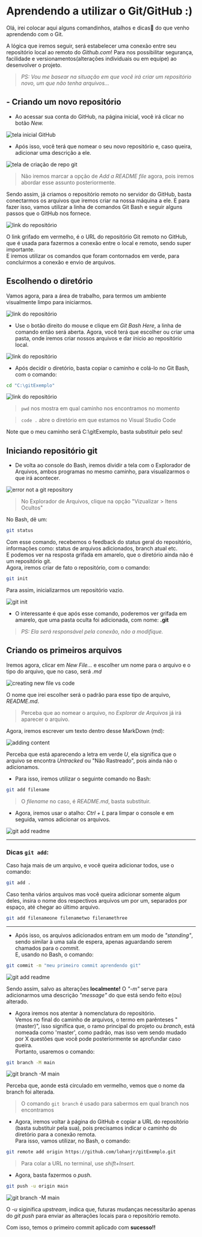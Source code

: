 # Aprendendo a utilizar o Git/GitHub :)

Olá, irei colocar aqui alguns comandinhos, atalhos e dicas🤩 do que venho aprendendo com o Git.

A lógica que iremos seguir, será estabelecer uma conexão entre seu repositório local ao remoto do _Github.com_! Para nos possibilitar segurança, facilidade e versionamentos(alterações individuais ou em equipe) ao desenvolver o projeto.

> _PS: Vou me basear na situação em que você irá criar um repositório novo, um que não tenha arquivos..._

## - Criando um novo repositório

* Ao acessar sua conta do GitHub, na página inicial, você irá clicar no botão _New._

![tela inicial GitHub](imgs/gitHubHomePage.png)

* Após isso, você terá que nomear o seu novo repositório e, caso queira, adicionar uma descrição a ele.

![tela de criação de repo git](imgs/repositorioGitExemplo.png)

> Não iremos marcar a opção de _Add a README file_ agora, pois iremos abordar esse assunto posteriormente.

Sendo assim, já criamos o repositório remoto no servidor do GitHub, basta conectarmos os arquivos que iremos criar na nossa máquina a ele. E para fazer isso, vamos utilizar a linha de comandos Git Bash e seguir alguns passos que o GitHub nos fornece.

![link do repositório](imgs/RemotePartGrifado.png)

O link grifado em vermelho, é o URL do repositório Git remoto no GitHub, que é usada para fazermos a conexão entre o local e remoto, sendo super importante.</br>
E iremos utilizar os comandos que foram contornados em verde, para concluirmos a conexão e envio de arquivos.

## Escolhendo o diretório

Vamos agora, para a área de trabalho, para termos um ambiente visualmente limpo para iniciarmos.

![link do repositório](imgs/openingGitBashCommandLine.png)

* Use o botão direito do mouse e clique em _Git Bash Here_, a linha de comando então será aberta. Agora, você terá que escolher ou criar uma pasta, onde iremos criar nossos arquivos e dar ínicio ao repositório local.

![link do repositório](imgs/fileManagerPath.png)

* Após decidir o diretório, basta copiar o caminho e colá-lo no Git Bash, com o comando:
```bash
cd "C:\gitExemplo"
```

![link do repositório](imgs/changingDirectoryBash.png)

> `pwd` nos mostra em qual caminho nos encontramos no momento

> `code .` abre o diretório em que estamos no Visual Studio Code

Note que o meu caminho será C:\gitExemplo, basta substituir pelo seu!

## Iniciando repositório git

* De volta ao console do Bash, iremos dividir a tela com o Explorador de Arquivos, ambos programas no mesmo caminho, para visualizarmos o que irá acontecer. 

![error not a git repository](imgs/errorNotAgitRepository.png)

> No Explorador de Arquivos, clique na opção "Vizualizar > Itens Ocultos"

No Bash, dê um:

```bash
git status
```

Com esse comando, recebemos o feedback do status geral do repositório, informações como: status de arquivos adicionados, branch atual etc.</br>E podemos ver na resposta grifada em amarelo, que o diretório ainda não é um repositório git.</br>Agora, iremos criar de fato o repositório, com o comando:

```bash
git init
```

Para assim, inicializarmos um repositório vazio.

![git init](imgs/gitInit.png)

* O interessante é que após esse comando, poderemos ver grifada em amarelo, que uma pasta oculta foi adicionada, com nome: <b>.git</b>
> _PS: Ela será responsável pela conexão, não a modifique._

## Criando os primeiros arquivos

Iremos agora, clicar em _New File..._ e escolher um nome para o arquivo e o tipo do arquivo, que no caso, será _.md_ 

![creating new file vs code](imgs/givingAnameToTheNewFile.png)

O nome que irei escolher será o padrão para esse tipo de arquivo, _README.md_.

> Perceba que ao nomear o arquivo, no _Explorar de Arquivos_ já irá aparecer o arquivo. 

Agora, iremos escrever um texto dentro desse MarkDown (md):

![adding content](imgs/addingFirstContentToTheFile.png)

Perceba que está aparecendo a letra em verde _U_, ela significa que o arquivo se encontra _Untracked_ ou "Não Rastreado", pois ainda não o adicionamos.

* Para isso, iremos utilizar o seguinte comando no Bash: 

```bash
git add filename
```

> O _filename_ no caso, é _README.md_, basta substituir.

* Agora, iremos usar o atalho: _Ctrl + L_ para limpar o console e em seguida, vamos adicionar os arquivos.

![git add readme](imgs/gitAddReadme.png)

---
### Dicas `git add`:

Caso haja mais de um arquivo, e você queira adicionar todos, use o comando:

```bash
git add .
```

Caso tenha vários arquivos mas você queira adicionar somente algum deles, insira o nome dos respectivos arquivos um por um, separados por espaço, até chegar ao último arquivo.

```bash
git add filenameone filenametwo filenamethree
```

---

* Após isso, os arquivos adicionados entram em um modo de _"standing"_, sendo similar à uma sala de espera, apenas aguardando serem chamados para o _commit_.</br>E, usando no Bash, o comando:

```bash
git commit -m "meu primeiro commit aprendendo git" 
```

![git add readme](imgs/gitCommit.png)

Sendo assim, salvo as alterações <b>localmente!</b> O _"-m"_ serve para adicionarmos uma descrição _"message"_ do que está sendo feito e(ou) alterado.

* Agora iremos nos atentar à nomenclatura do repositório.</br>Vemos no final do caminho de arquivos, o termo em parênteses "(master)", isso significa que, o ramo principal do projeto ou _branch_, está nomeada como 'master', como padrão, mas isso vem sendo mudado por X questões que você pode posteriormente se aprofundar caso queira.</br>Portanto, usaremos o comando:
 
```bash
git branch -M main
```

![git branch -M main](imgs/gitBranch-Mmain.png)

Perceba que, aonde está circulado em vermelho, vemos que o nome da branch foi alterada.

> O comando `git branch` é usado para sabermos em qual branch nos encontramos

* Agora, iremos voltar à página do GitHub e copiar a URL do repositório (basta substituir pela sua), pois precisamos indicar o caminho do diretório para a conexão remota.</br>Para isso, vamos utilizar, no Bash, o comando:

```bash
git remote add origin https://github.com/lohanjr/gitExemplo.git
```

> Para colar a URL no terminal, use _shift+Insert._

* Agora, basta fazermos o _push_.

```bash
git push -u origin main
```

![git branch -M main](imgs/gitPush-uOriginMain.png)


O _-u_ siginifica _upstream_, indica que, futuras mudanças necessitarão apenas do _git push_ para enviar as alterações locais para o repositório remoto.

Com isso, temos o primeiro commit aplicado com **sucesso!!**

<!--
## - Modificando e Atualizando
Iremos agora nos aprofundar nas técnicas de alteração de código. O estágio em que passamos mais tempo...

Considere que após alguns dias, você queira adicionar algum conteúdo ao seu projeto, para isso, devemos então seguir alguns passos. Como não sei os arquivos que você possa ter subido ao seu repositório, irei criar o seguinte exemplo:

![touch index e readme](imgs/criaçãoDeIndex_Readme.png)

Acima, criei 2 arquivos, um 'index.html' e um 'readme.md', ambos sem nada escrito. Perceba que existe um _U_ maiúsculo. Isso acontece pois estão "_Untracked_" ou não encontrados. Como podemos ver abaixo no GitBash também.

![untracked files](imgs/gitBashUntrackedFiles.png)

> `git status` nos dá as informações gerais desse repositório.

- Para adicionarmos ao _stading_, iremos usar o comando `git add .`
- Após isso, iremos comitar com uma frase descritiva `git commit -m "adição de arquivos html e readme"`
- Agora, basta aplicarmos o `git push origin main` para enviarmos as mudanças para o repositório remoto.

![add commit e push](imgs/first_addCommit_e_Push.png)

**Prontinho!** Atualize (F5) sua página do GitHub para ver a atualização.

## - Alterações de arquivo | `git diff`

### - Saved but not Staged

Quando salvamos remotamente um arquivo na nuvem, com o comando `push`, e posteriormente quisermos alterá-lo, podemos notar algumas informações do que foi, de fato, alterado.<br>Digamos que eu adicione o esqueleto padrão HTML com o atalho: _! + tab_.

![git diff](./imgs/ideIndex!.png)

> O '_M_' significa _modified_, agora vamos usar o comando no Git Bash.

Para visualizar as alterações, temos o comando:
```
git diff index.html
```
Que nos mostra o que foi mudado _"pré-commit"_ ou antes do staged (isso é importante!)<br>

![cmd git diff content](./imgs/cmdDiffImage.png)

Conseguimos visualizar todo o conteúdo alterado pela linha de comando, super explicativo.

> Para a próxima explicação, leve em conta que irei comitar e dar push à essa modificação.

### *Staged*

Ao alterar o arquivo e usar o comando `git add`, o arquivo se encontrará na área de stading. E o comando para compararmos as mudanças será um pouco diferente.

Irei adicionar um título h1 ao meu body:

![git diff -r HEAD](./imgs/gitDiff-rHEAD.png)

Basta usarmos o comando a seguir para identificarmos as mudanças no arquivo index.html, caso o seu arquivo tenha um nome diferente, basta colocá-lo no lugar.

```
git diff -r HEAD index.html
```

Temos então o mesmo resultado mostrado na command line.

![git log no bash](./imgs/gitDiff-rHEADcommandLine.png)

## - Histórico de commits e seus autores | `git log`

Quando falamos em ambientes de versionamento, o trabalho em equipe está incluso nisso, e para boas práticas de desenvolvimento de projetos, temos que manter um ambiente de codificação organizado.<br>
Com o uso desse comando, temos uma descrição detalhada do histórico de commits.

* Usaremos o comando `git log` para isso. Mostrando assim, todos os commits feitos no repositório, em ordem cronológica, começando pelo mais recente. Nos mostra o commit hash, o autor, a data e a mensagem do commit.

![git log no bash](./imgs/gitLogNoBash.png)

Assim, temos um controle amplo sobre o projeto.
!-->